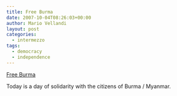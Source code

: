```yaml
---
title: Free Burma
date: 2007-10-04T08:26:03+00:00
author: Mario Vellandi
layout: post
categories:
  - intermezzo
tags:
  - democracy
  - independence
---
```

[Free Burma](http://www.free-burma.org "Free Burma website")

Today is a day of solidarity with the citizens of Burma / Myanmar.
